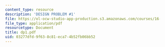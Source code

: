 ```yaml
---
content_type: resource
description: 'DESIGN PROBLEM #1'
file: https://ol-ocw-studio-app-production.s3.amazonaws.com/courses/16-20-structural-mechanics-fall-2002/03277dfd9f638c81eca74b52fb06bb52_dp1.pdf
file_type: application/pdf
resourcetype: Document
title: dp1.pdf
uid: 03277dfd-9f63-8c81-eca7-4b52fb06bb52
---
```

